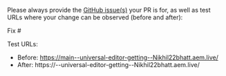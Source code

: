 Please always provide the [GitHub issue(s)](../issues) your PR is for, as well as test URLs where your change can be observed (before and after):

Fix #<gh-issue-id>

Test URLs:
- Before: https://main--universal-editor-getting--Nikhil22bhatt.aem.live/
- After: https://<branch>--universal-editor-getting--Nikhil22bhatt.aem.live/

